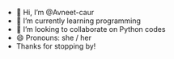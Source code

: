 - 👋 Hi, I’m @Avneet-caur
- 🌱 I’m currently learning programming
- 💞️ I’m looking to collaborate on Python codes
- 😄 Pronouns: she / her
- Thanks for stopping by!
<!---
Avneet-caur/Avneet-caur is a ✨ special ✨ repository because its `README.md` (this file) appears on your GitHub profile.
You can click the Preview link to take a look at your changes.
--->
